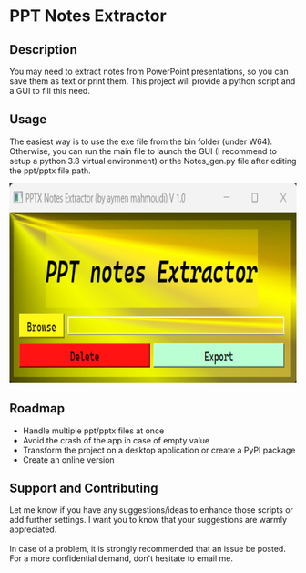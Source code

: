 # PPT Notes Extractor


## Description
You may need to extract notes from PowerPoint presentations, so you can save them as text or print them. This project will provide a python script and a GUI to fill this need.

## Usage
The easiest way is to use the exe file from the bin folder (under W64). Otherwise, you can run the main file to launch the GUI (I recommend to setup a python 3.8 virtual environment) or the Notes_gen.py file after editing the ppt/pptx file path.

<img src="screenshot_app.png"
     alt="gui" width="600" height="350"
      style="float: center"/>

## Roadmap
 <ul>
  <li>Handle multiple ppt/pptx files at once</li>
  <li>Avoid the crash of the app in case of empty value</li>
  <li>Transform the project on a desktop application or create a PyPI package</li>
  <li>Create an online version</li>
</ul> 

## Support and Contributing
Let me know if you have any suggestions/ideas to enhance those scripts or add further settings. I want you to know that your suggestions are warmly appreciated.
<br>
<br>
In case of a problem, it is strongly recommended that an issue be posted. For a more confidential demand, don't hesitate to email me.




